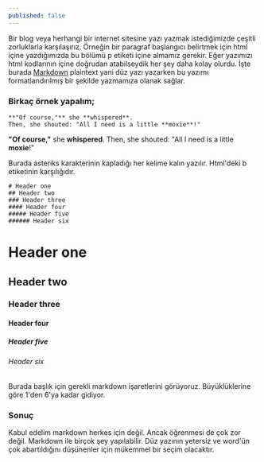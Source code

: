 ```yaml
---
published: false
---
```

Bir blog veya herhangi bir internet sitesine yazı yazmak istediğimizde çeşitli zorluklarla karşılaşırız. Örneğin bir paragraf başlangıcı belirtmek için html içine yazdığımızda bu bölümü p etiketi içine almamız gerekir. Eğer yazımızı html kodlarının içine doğrudan atabilseydik her şey daha kolay olurdu. İşte burada 
[Markdown](https://www.markdowntutorial.com/) plaintext yani düz yazı yazarken bu yazımı formatlandırılmış bir şekilde yazmamıza olanak sağlar. 


### Birkaç örnek yapalım;


~~~
**"Of course,"** she **whispered**. 
Then, she shouted: "All I need is a little **moxie**!"
~~~
**"Of course,"** she **whispered**. 
Then, she shouted: "All I need is a little **moxie**!"

Burada asteriks karakterinin kapladığı her kelime kalın yazılır. Html'deki b etiketinin karşılığıdır.

~~~
# Header one
## Header two
### Header three
#### Header four
##### Header five
###### Header six
~~~

# Header one
## Header two
### Header three
#### Header four
##### Header five
###### Header six

Burada başlık için gerekli markdown işaretlerini görüyoruz. Büyüklüklerine göre 1'den 6'ya kadar gidiyor.

### Sonuç
Kabul edelim markdown herkes için değil. Ancak öğrenmesi de çok zor değil. Markdown ile birçok şey yapılabilir. Düz yazının yetersiz ve word'ün çok abartıldığını düşünenler için mükemmel bir seçim olacaktır.
